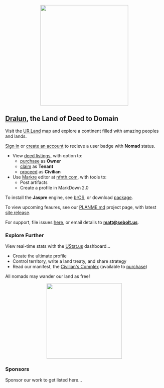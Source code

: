 
<p align="center"><img src="https://github.com/nfnth/res/raw/main/site/bird.png" width="280" height="320" /></p>
  
## [Dralun](https://dralun.com), the Land of Deed to Domain

Visit the [UR.Land](https://ur.land) map and explore a continent filled with amazing peoples and lands. 

[Sign in]() or [create an account]() to recieve a user badge with **Nomad** status.

- View [deed listings](https://github.com/nfnth/nfnth/blob/master/doc/DEED.md), with option to:
  - [purchase]() as **Owner**
  - [claim]() as **Tenant**
  - [proceed]() as **Civilian**
- Use [Markre](https://github.com/nfnth/nfnth/blob/master/doc/MATTDOWN.md) editor at [nfnth.com](https://nfnth.com), with tools to: 
  - Post artifacts
  - Create a profile in MarkDown 2.0
 
To install the **Jaspre** engine, see [brOS](https://github.com/nfnth/nfnth/blob/master/doc/BROS.md), or download [package]().

To view upcoming feaures, see our [PLANME.md](https://github.com/users/nfnth/projects/3) project page, with latest [site release]().

For support, file issues [here](https://github.com/nfnth/nfnth/issues), or email details to **matt@sebolt.us**.

### Explore Further

View real-time stats with the [UStat.us](https://ustat.us) dashboard...

- Create the ultimate profile
- Control territory, write a land treaty, and share strategy
- Read our manifest, the [Civilian's Complex](https://github.com/nfnth/nfnth/blob/master/doc/CC.md) (available to [purchase]())

All nomads may wander our land as free!

<p align="center"><img src="https://github.com/nfnth/res/raw/main/site/fox.png" width="240" height="240" /></p>

### Sponsors

Sponsor our work to get listed here...
